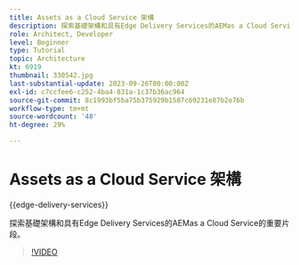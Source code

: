 ```yaml
---
title: Assets as a Cloud Service 架構
description: 探索基礎架構和具有Edge Delivery Services的AEMas a Cloud Service的重要片段。
role: Architect, Developer
level: Beginner
type: Tutorial
topic: Architecture
kt: 6919
thumbnail: 330542.jpg
last-substantial-update: 2023-09-26T00:00:00Z
exl-id: c7ccfee6-c252-4ba4-831a-1c37b36ac964
source-git-commit: 8c1993bf5ba75b375929b1587c69231e87b2e76b
workflow-type: tm+mt
source-wordcount: '48'
ht-degree: 29%

---
```


# Assets as a Cloud Service 架構

{{edge-delivery-services}}

探索基礎架構和具有Edge Delivery Services的AEMas a Cloud Service的重要片段。

>[!VIDEO](https://video.tv.adobe.com/v/330542?quality=12&learn=on)
